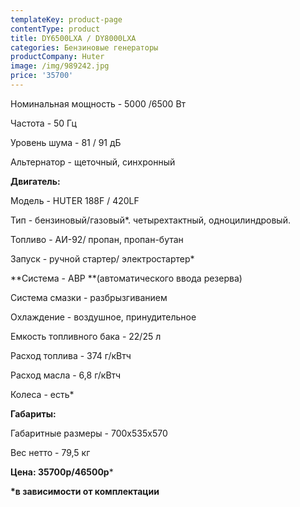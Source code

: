 ```yaml
---
templateKey: product-page
contentType: product
title: DY6500LXA / DY8000LXA
categories: Бензиновые генераторы
productCompany: Huter
image: /img/989242.jpg
price: '35700'
---
```

Номинальная мощность - 5000 /6500 Вт

Частота - 50 Гц

Уровень шума - 81 / 91 дБ

Альтернатор - щеточный, синхронный

**Двигатель:**

Модель - HUTER 188F / 420LF

Тип - бензиновый/газовый*. четырехтактный, одноцилиндровый.

Топливо - АИ-92/ пропан, пропан-бутан

Запуск - ручной стартер/ электростартер*

**Система - АВР **(автоматического ввода резерва)

Система смазки - разбрызгиванием

Охлаждение - воздушное, принудительное

Емкость топливного бака - 22/25 л

Расход топлива - 374 г/кВтч

Расход масла - 6,8 г/кВтч

Колеса - есть*

**Габариты:**

Габаритные размеры - 700х535х570

Вес нетто - 79,5 кг

**Цена: 35700р/46500р***

**\*в зависимости от комплектации**
